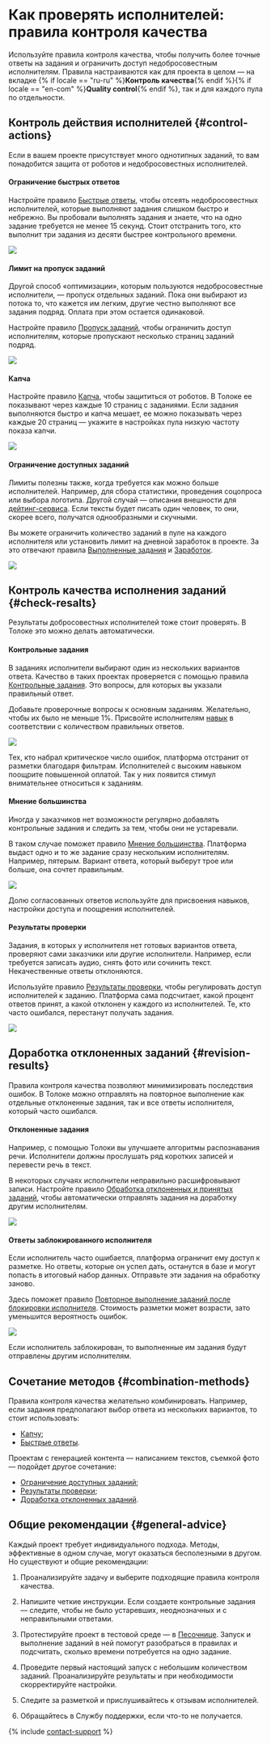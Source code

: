 # Как проверять исполнителей: правила контроля качества

Используйте правила контроля качества, чтобы получить более точные ответы на задания и ограничить доступ недобросовестным исполнителям. Правила настраиваются как для проекта в целом — на вкладке {% if locale == "ru-ru" %}**Контроль качества**{% endif %}{% if locale == "en-com" %}**Quality control**{% endif %}, так и для каждого пула по отдельности.

## Контроль действия исполнителей {#control-actions}

Если в вашем проекте присутствует много однотипных заданий, то вам понадобится защита от роботов и недобросовестных исполнителей.

#### Ограничение быстрых ответов

Настройте правило [Быстрые ответы](quick-answers.md), чтобы отсеять недобросовестных исполнителей, которые выполняют задания слишком быстро и небрежно. Вы пробовали выполнять задания и знаете, что на одно задание требуется не менее 15 секунд. Стоит отстранить того, кто выполнит три задания из десяти быстрее контрольного времени.

![](../_images/cp-quick_answers.png)

#### Лимит на пропуск заданий

Другой способ «оптимизации», которым пользуются недобросовестные исполнители, — пропуск отдельных заданий. Пока они выбирают из потока то, что кажется им легким, другие честно выполняют все задания подряд. Оплата при этом остается одинаковой.

Настройте правило [Пропуск заданий](skipped-assignments.md), чтобы ограничить доступ исполнителям, которые пропускают несколько страниц заданий подряд.

![](../_images/cp-skipped_assignments.png)

#### Капча

Настройте правило [Капча](captcha.md), чтобы защититься от роботов. В Толоке ее показывают через каждые 10 страниц с заданиями. Если задания выполняются быстро и капча мешает, ее можно показывать через каждые 20 страниц — укажите в настройках пула низкую частоту показа капчи.

![](../_images/cp-captcha.png)

#### Ограничение доступных заданий

Лимиты полезны также, когда требуется как можно больше исполнителей. Например, для сбора статистики, проведения соцопроса или выбора логотипа. Другой случай — описания внешности для [дейтинг-сервиса](https://rb.ru/opinion/chat-bot-dataset/). Если тексты будет писать один человек, то они, скорее всего, получатся однообразными и скучными.

Вы можете ограничить количество заданий в пуле на каждого исполнителя или установить лимит на дневной заработок в проекте. За это отвечают правила [Выполненные задания](submitted-answers.md) и [Заработок](income.md).

![](../_images/cp-submitted_answers.png)

## Контроль качества исполнения заданий {#check-resalts}

Результаты добросовестных исполнителей тоже стоит проверять. В Толоке это можно делать автоматически.

#### Контрольные задания

В заданиях исполнители выбирают один из нескольких вариантов ответа. Качество в таких проектах проверяется с помощью правила [Контрольные задания](goldenset.md). Это вопросы, для которых вы указали правильный ответ.

Добавьте проверочные вопросы к основным заданиям. Желательно, чтобы их было не меньше 1%. Присвойте исполнителям [навык](../../glossary.md#skill) в соответствии с количеством правильных ответов.

![](../_images/cp-goldenset.png)

Тех, кто набрал критическое число ошибок, платформа отстранит от разметки благодаря фильтрам. Исполнителей с высоким навыком поощрите повышенной оплатой. Так у них появится стимул внимательнее относиться к заданиям.

#### Мнение большинства

Иногда у заказчиков нет возможности регулярно добавлять контрольные задания и следить за тем, чтобы они не устаревали.

В таком случае поможет правило [Мнение большинства](mvote.md). Платформа выдаст одно и то же задание сразу нескольким исполнителям. Например, пятерым. Вариант ответа, который выберут трое или больше, она сочтет правильным.

![](../_images/cp-mvote.png)

Долю согласованных ответов используйте для присвоения навыков, настройки доступа и поощрения исполнителей.

#### Результаты проверки

Задания, в которых у исполнителя нет готовых вариантов ответа, проверяют сами заказчики или другие исполнители. Например, если требуется записать аудио, снять фото или сочинить текст. Некачественные ответы отклоняются.

Используйте правило [Результаты проверки](reviewing-assignments.md), чтобы регулировать доступ исполнителей к заданию. Платформа сама подсчитает, какой процент ответов принят, а какой отклонен у каждого из исполнителей. Те, кто часто ошибался, перестанут получать задания.

![](../_images/cp-reviewing_assignments.png)

## Доработка отклоненных заданий {#revision-results}

Правила контроля качества позволяют минимизировать последствия ошибок. В Толоке можно отправлять на повторное выполнение как отдельные отклоненные задания, так и все ответы исполнителя, который часто ошибался.

#### Отклоненные задания

Например, с помощью Толоки вы улучшаете алгоритмы распознавания речи. Исполнители должны прослушать ряд коротких записей и перевести речь в текст.

В некоторых случаях исполнители неправильно расшифровывают записи. Настройте правило [Обработка отклоненных и принятых заданий](reassessment-after-accepting.md), чтобы автоматически отправлять задания на доработку другим исполнителям.

![](../_images/cp-reassessment_after_accepting.png)

#### Ответы заблокированного исполнителя

Если исполнитель часто ошибается, платформа ограничит ему доступ к разметке. Но ответы, которые он успел дать, останутся в базе и могут попасть в итоговый набор данных. Отправьте эти задания на обработку заново.

Здесь поможет правило [Повторное выполнение заданий после блокировки исполнителя](restore-task-overlap.md). Стоимость разметки может возрасти, зато уменьшится вероятность ошибок.

![](../_images/cp-restore_task_overlap.png)

Если исполнитель заблокирован, то выполненные им задания будут отправлены другим исполнителям.

## Сочетание методов {#combination-methods}

Правила контроля качества желательно комбинировать. Например, если задания предполагают выбор ответа из нескольких вариантов, то стоит использовать:

- [Капчу](captcha.md);
- [Быстрые ответы](quick-answers.md).

Проектам с генерацией контента — написанием текстов, съемкой фото — подойдет другое сочетание:

- [Ограничение доступных заданий](#limit-task);
- [Результаты проверки](reviewing-assignments.md);
- [Доработка отклоненных заданий](#revision-results).

## Общие рекомендации {#general-advice}

Каждый проект требует индивидуального подхода. Методы, эффективные в одном случае, могут оказаться бесполезными в другом. Но существуют и общие рекомендации:

1. Проанализируйте задачу и выберите подходящие правила контроля качества.

1. Напишите четкие инструкции. Если создаете контрольные задания — следите, чтобы не было устаревших, неоднозначных и с неправильными ответами.

1. Протестируйте проект в тестовой среде — в [Песочнице](sandbox.md). Запуск и выполнение заданий в ней помогут разобраться в правилах и подсчитать, сколько времени потребуется на одно задание.

1. Проведите первый настоящий запуск с небольшим количеством заданий. Проанализируйте результаты и при необходимости скорректируйте настройки.

1. Следите за разметкой и прислушивайтесь к отзывам исполнителей.

1. Обращайтесь в Cлужбу поддержки, если что-то не получается.

{% include [contact-support](../_includes/contact-support-help.md) %}